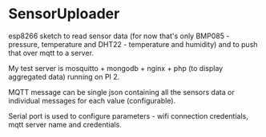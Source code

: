 # SensorUploader

esp8266 sketch to read sensor data (for now that's only BMP085 - pressure, temperature and DHT22 - temperature and humidity) and to push that over mqtt to a server.

My test server is mosquitto + mongodb + nginx + php (to display aggregated data) running on PI 2.

MQTT message can be single json containing all the sensors data or individual messages for each value  (configurable).

Serial port is used to configure parameters - wifi connection credentials, mqtt server name and credentials.
